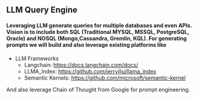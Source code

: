 ## LLM Query Engine
#### Leveraging LLM generate queries for multiple databases and even APIs. Vision is to include both SQL (Traditional MYSQL, MSSQL, PostgreSQL, Oracle) and NOSQL (Mongo,Cassandra, Gremlin, KQL). For generating prompts we will build and also leverage existing platforms like
* LLM Frameworks
    - Langchain:        https://docs.langchain.com/docs/ 
    - LLMA_Index:       https://github.com/jerryjliu/llama_index
    - Semantic Kernels: https://github.com/microsoft/semantic-kernel 

And also leverage Chain of Thought from Google for prompt engineering. 